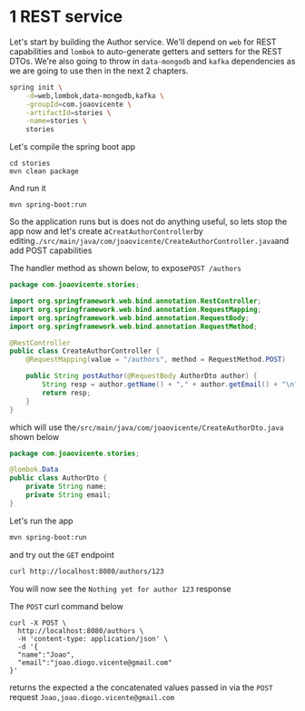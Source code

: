 # 1 REST service

Let's start by building the Author service. We'll depend on `web` for REST capabilities and `lombok` to auto-generate getters and setters for the REST DTOs. We're also going to throw in `data-mongodb` and `kafka` dependencies as we are going to use then in the next 2 chapters.

```bash
spring init \
    -d=web,lombok,data-mongodb,kafka \
    -groupId=com.joaovicente \
    -artifactId=stories \
    -name=stories \
    stories
```

Let's compile the spring boot app

```
cd stories
mvn clean package
```

And run it

```
mvn spring-boot:run
```

So the application runs but is does not do anything useful, so lets stop the app now and let's create a`CreatAuthorController`by editing`./src/main/java/com/joaovicente/CreateAuthorController.java`and add  POST capabilities

The handler method as shown below, to expose`POST /authors`

```java
package com.joaovicente.stories;

import org.springframework.web.bind.annotation.RestController;
import org.springframework.web.bind.annotation.RequestMapping;
import org.springframework.web.bind.annotation.RequestBody;
import org.springframework.web.bind.annotation.RequestMethod;

@RestController
public class CreateAuthorController {
    @RequestMapping(value = "/authors", method = RequestMethod.POST)

    public String postAuthor(@RequestBody AuthorDto author) {
        String resp = author.getName() + "," + author.getEmail() + "\n";
        return resp;
    }
}
```

which will use the`/src/main/java/com/joaovicente/CreateAuthorDto.java` shown below

```java
package com.joaovicente.stories;

@lombok.Data
public class AuthorDto {
    private String name;
    private String email;
}
```

Let's run the app

```bash
mvn spring-boot:run
```

and try out the `GET` endpoint

```bash
curl http://localhost:8080/authors/123
```

You will now see the `Nothing yet for author 123` response

The  `POST` curl command below

```
curl -X POST \
  http://localhost:8080/authors \
  -H 'content-type: application/json' \
  -d '{
  "name":"Joao",
  "email":"joao.diogo.vicente@gmail.com"
}'
```

returns the expected a the concatenated values passed in via the `POST` request `Joao,joao.diogo.vicente@gmail.com`

